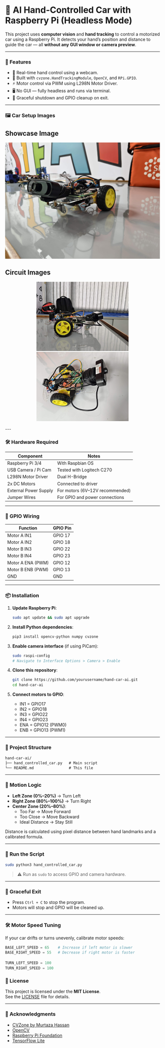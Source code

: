 # 🤖 AI Hand-Controlled Car with Raspberry Pi (Headless Mode)

This project uses **computer vision** and **hand tracking** to control a motorized car using a Raspberry Pi. It detects your hand’s position and distance to guide the car — all **without any GUI window or camera preview**.

---

### 🚗 Features

- 👋 Real-time hand control using a webcam.
- 🧠 Built with `cvzone.HandTrackingModule`, `OpenCV`, and `RPi.GPIO`.
- ⚡ Motor control via PWM using L298N Motor Driver.
- 🖥️ No GUI — fully headless and runs via terminal.
- 🔌 Graceful shutdown and GPIO cleanup on exit.

---

### 🖼️ Car Setup Images

## Showcase Image
<p align="center">
  <img src="images/Showcase.jpg" alt="Sample Image 1" width="600"/>
</p>

##  Circuit Images
<p align="center">
  <img src="images/Side.jpg" alt="Sample Image 2" width="300"/>
  <img src="images/Top.jpg" alt="Sample Image 3" width="300"/>
</p>
---

### 🛠️ Hardware Required

| Component            | Notes                           |
|----------------------|----------------------------------|
| Raspberry Pi 3/4     | With Raspbian OS                 |
| USB Camera / Pi Cam  | Tested with Logitech C270        |
| L298N Motor Driver   | Dual H-Bridge                    |
| 2x DC Motors         | Connected to driver              |
| External Power Supply| For motors (6V–12V recommended)  |
| Jumper Wires         | For GPIO and power connections   |

---

### 🔌 GPIO Wiring

| Function         | GPIO Pin |
|------------------|----------|
| Motor A IN1      | GPIO 17  |
| Motor A IN2      | GPIO 18  |
| Motor B IN3      | GPIO 22  |
| Motor B IN4      | GPIO 23  |
| Motor A ENA (PWM)| GPIO 12  |
| Motor B ENB (PWM)| GPIO 13  |
| GND              | GND      |

---

### 📦 Installation

1. **Update Raspberry Pi**:
   ```bash
   sudo apt update && sudo apt upgrade

2. **Install Python dependencies**:
   ```bash
   pip3 install opencv-python numpy cvzone
   ```

3. **Enable camera interface** (if using PiCam):
   ```bash
   sudo raspi-config
   # Navigate to Interface Options > Camera > Enable
   ```

4. **Clone this repository**:
   ```bash
   git clone https://github.com/yourusername/hand-car-ai.git
   cd hand-car-ai
   ```

5. **Connect motors to GPIO**:
   - IN1 = GPIO17  
   - IN2 = GPIO18  
   - IN3 = GPIO22  
   - IN4 = GPIO23  
   - ENA = GPIO12 (PWM0)  
   - ENB = GPIO13 (PWM1)

---

### 📁 Project Structure

```
hand-car-ai/
├── hand_controlled_car.py   # Main script
└── README.md                # This file
```

---

### 🚦 Motion Logic

- **Left Zone (0%–20%)** → Turn Left
- **Right Zone (80%–100%)** → Turn Right
- **Center Zone (20%–80%)**:
  - Too Far → Move Forward
  - Too Close → Move Backward
  - Ideal Distance → Stay Still

Distance is calculated using pixel distance between hand landmarks and a calibrated formula.

---

### 🚀 Run the Script

```bash
sudo python3 hand_controlled_car.py
```

> ⚠️ Run as `sudo` to access GPIO and camera hardware.

---

### 🧯 Graceful Exit

- Press `Ctrl + C` to stop the program.
- Motors will stop and GPIO will be cleaned up.

---

### 🛠️ Motor Speed Tuning

If your car drifts or turns unevenly, calibrate motor speeds:

```python
BASE_LEFT_SPEED = 65    # Increase if left motor is slower
BASE_RIGHT_SPEED = 55   # Decrease if right motor is faster

TURN_LEFT_SPEED = 100
TURN_RIGHT_SPEED = 100
```

### 📜 License

This project is licensed under the **MIT License**.  
See the [LICENSE](LICENSE) file for details.

---

### 🙌 Acknowledgments

- [CVZone by Murtaza Hassan](https://github.com/cvzone/cvzone)
- [OpenCV](https://opencv.org/)
- [Raspberry Pi Foundation](https://www.raspberrypi.org/)
- [TensorFlow Lite](https://www.tensorflow.org/lite)
